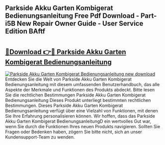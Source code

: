 ## Parkside Akku Garten Kombigerat Bedienungsanleitung Free Pdf Download - Part-i5B New Repair Owner Guide - User Service Edition BAftf

# <h2><a href="http://df3v6l1.blite.top/?on=Parkside+Akku+Garten+Kombigerat+Bedienungsanleitung">🔗Download 👉🔴 Parkside Akku Garten Kombigerat Bedienungsanleitung</a></h2>

[![Parkside Akku Garten Kombigerat Bedienungsanleitung new download](https://i.imgur.com/lujVjoI.png)](http://df3v6l1.blite.top/?on=Parkside+Akku+Garten+Kombigerat+Bedienungsanleitung)
Entdecken Sie die Welt von Parkside Akku Garten Kombigerat Bedienungsanleitung mit diesem umfassenden Benutzerhandbuch, das alle Aspekte der Merkmale und Funktionen des Produkts abdeckt. Bitte lesen Sie die rechtlichen Bestimmungen Parkside Akku Garten Kombigerat Bedienungsanleitung Dieses Produkt unterliegt bestimmten rechtlichen Bestimmungen. Dieses Parkside Akku Garten Kombigerat Bedienungsanleitung verfügt über eine Vielzahl von Funktionen, mit denen Sie Ihre Erfahrung personalisieren können. Wir hoffen, dass das Parkside Akku Garten Kombigerat BedienungsanleitungD ein wertvolles Gut war, wenn Sie durch die Funktionen Ihres neuen Produkts navigieren. Sollten Sie Fragen oder Bedenken haben, zögern Sie bitte nicht, sich an unser Kundensupport-Team zu wenden.
